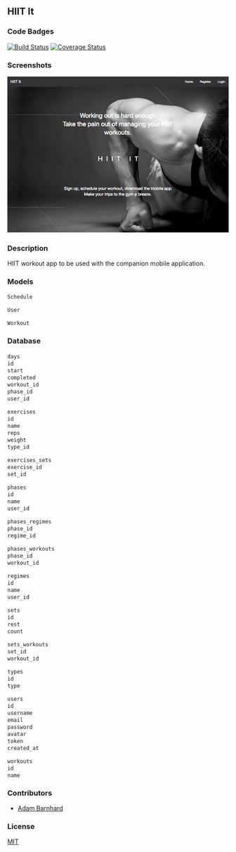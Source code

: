 ## HIIT It
### Code Badges
[![Build Status](https://travis-ci.org/ABarnhard/trainer.svg)](https://travis-ci.org/ABarnhard/trainer)
[![Coverage Status](https://coveralls.io/repos/ABarnhard/trainer/badge.png)](https://coveralls.io/r/ABarnhard/trainer)

### Screenshots
![Image1](https://raw.githubusercontent.com/ABarnhard/trainer/master/docs/screenshots/sc_1.png)

### Description
HIIT workout app to be used with the companion mobile application.

### Models
```
Schedule
```

```
User
```

```
Workout
```

### Database
```
days
id
start
completed
workout_id
phase_id
user_id
```

```
exercises
id
name
reps
weight
type_id
```

```
exercises_sets
exercise_id
set_id
```

```
phases
id
name
user_id
```

```
phases_regimes
phase_id
regime_id
```

```
phases_workouts
phase_id
workout_id
```

```
regimes
id
name
user_id
```

```
sets
id
rest
count
```

```
sets_workouts
set_id
workout_id
```

```
types
id
type
```

```
users
id
username
email
password
avatar
token
created_at
```

```
workouts
id
name
```

### Contributors
- [Adam Barnhard](https://github.com/abarnhard)

### License
[MIT](LICENSE)